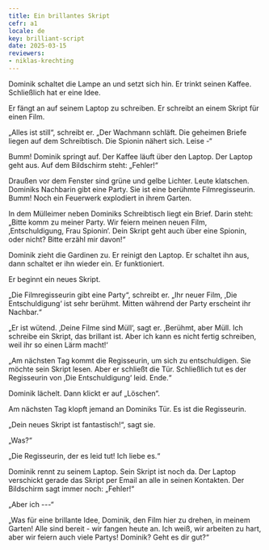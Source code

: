 ```yaml
---
title: Ein brillantes Skript
cefr: a1
locale: de
key: brilliant-script
date: 2025-03-15
reviewers:
- niklas-krechting
---
```


Dominik schaltet die Lampe an und setzt sich hin. Er trinkt seinen Kaffee. Schließlich hat er eine Idee.

Er fängt an auf seinem Laptop zu schreiben. Er schreibt an einem Skript für einen Film.

„Alles ist still“, schreibt er. „Der Wachmann schläft. Die geheimen Briefe liegen auf dem Schreibtisch. Die Spionin nähert sich. Leise -“

Bumm! Dominik springt auf. Der Kaffee läuft über den Laptop. Der Laptop geht aus. Auf dem Bildschirm steht: „Fehler!“

Draußen vor dem Fenster sind grüne und gelbe Lichter. Leute klatschen. Dominiks Nachbarin gibt eine Party. Sie ist eine berühmte Filmregisseurin. Bumm! Noch ein Feuerwerk explodiert in ihrem Garten.

In dem Mülleimer neben Dominiks Schreibtisch liegt ein Brief. Darin steht: „Bitte komm zu meiner Party. Wir feiern meinen neuen Film, ‚Entschuldigung, Frau Spionin‘. Dein Skript geht auch über eine Spionin, oder nicht? Bitte erzähl mir davon!“

Dominik zieht die Gardinen zu. Er reinigt den Laptop. Er schaltet ihn aus, dann schaltet er ihn wieder ein. Er funktioniert.

Er beginnt ein neues Skript.

„Die Filmregisseurin gibt eine Party“, schreibt er. „Ihr neuer Film, ‚Die Entschuldigung‘ ist sehr berühmt. Mitten während der Party erscheint ihr Nachbar.“

„Er ist wütend. ‚Deine Filme sind Müll‘, sagt er. ‚Berühmt, aber Müll. Ich schreibe ein Skript, das brillant ist. Aber ich kann es nicht fertig schreiben, weil ihr so einen Lärm macht!‘

„Am nächsten Tag kommt die Regisseurin, um sich zu entschuldigen. Sie möchte sein Skript lesen. Aber er schließt die Tür. Schließlich tut es der Regisseurin von ‚Die Entschuldigung‘ leid. Ende.“

Dominik lächelt. Dann klickt er auf „Löschen“.

Am nächsten Tag klopft jemand an Dominiks Tür. Es ist die Regisseurin.

„Dein neues Skript ist fantastisch!“, sagt sie.

„Was?“

„Die Regisseurin, der es leid tut! Ich liebe es.“

Dominik rennt zu seinem Laptop. Sein Skript ist noch da. Der Laptop verschickt gerade das Skript per Email an alle in seinen Kontakten. Der Bildschirm sagt immer noch: „Fehler!“

„Aber ich ---“

„Was für eine brillante Idee, Dominik, den Film hier zu drehen, in meinem Garten! Alle sind bereit - wir fangen heute an. Ich weiß, wir arbeiten zu hart, aber wir feiern auch viele Partys! Dominik? Geht es dir gut?“